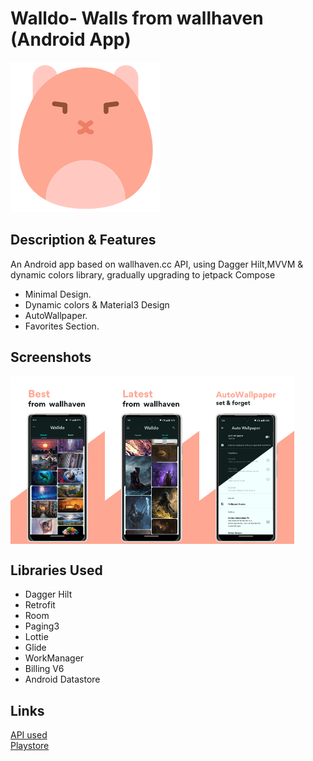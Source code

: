 # Walldo- Walls from wallhaven (Android App)<br />
![App Logo](https://github.com/wekomodo/walldo/blob/master/images/icon.png "Icon")

## Description & Features
An Android app based on wallhaven.cc API, using Dagger Hilt,MVVM & dynamic colors library, gradually upgrading to jetpack Compose
* Minimal Design.
* Dynamic colors & Material3 Design
* AutoWallpaper.
* Favorites Section.



## Screenshots
<div style="display:flex;">
<img alt="App image" src="images/walldo1.png" width="30%">
<img alt="App image" src="images/walldo2.png" width="30%">
<img alt="App image" src="images/walldo3.png" width="30%">
</div>

## Libraries Used
* Dagger Hilt
* Retrofit
* Room
* Paging3
* Lottie
* Glide
* WorkManager
* Billing V6
* Android Datastore

## Links
[API used](https://wallhaven.cc/help/api)     <br />
[Playstore](https://play.google.com/store/apps/details?id=com.enigmaticdevs.wallhaven)

